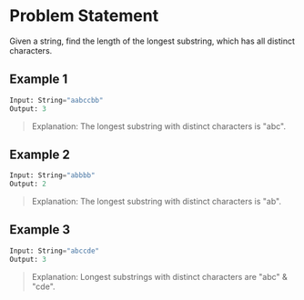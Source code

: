 # Problem Statement

Given a string, find the length of the longest substring, which has all distinct
characters.

## Example 1

```python
Input: String="aabccbb"
Output: 3
```

> Explanation: The longest substring with distinct characters is "abc".

## Example 2

```python
Input: String="abbbb"
Output: 2
```

> Explanation: The longest substring with distinct characters is "ab".

## Example 3

```python
Input: String="abccde"
Output: 3
```

> Explanation: Longest substrings with distinct characters are "abc" & "cde".
